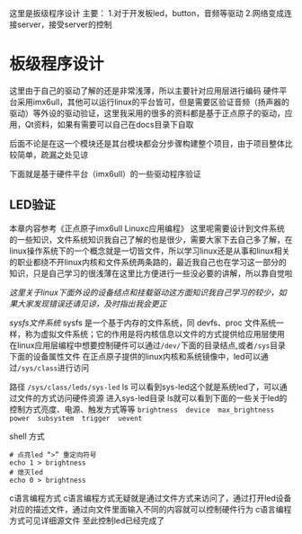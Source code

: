 这里是扳级程序设计
主要：
1.对于开发板led，button，音频等驱动
2.网络变成连接server，接受server的控制

# 板级程序设计
这里由于自己的驱动了解的还是非常浅薄，所以主要针对应用层进行编码
硬件平台采用imx6ull，其他可以运行linux的平台皆可，但是需要区验证音频（扬声器的驱动）等外设的驱动验证，这里我采用的很多的资料都是基于正点原子的驱动，应用，Qt资料，如果有需要可以自己在docs目录下自取

后面不论是在这一个模块还是其台模块都会分步骤构建整个项目，由于项目整体比较简单，疏漏之处见谅

下面就是基于硬件平台（imx6ull）的一些驱动程序验证

## LED验证

本章内容参考《正点原子imx6ull Linuxc应用编程》
这里呢需要设计到文件系统的一些知识，文件系统知识我自己了解的也是很少，需要大家下去自己多了解，在linux操作系统下的一个概念就是一切皆文件，所以学习linux还是从事和linux相关的职业都绕不开linux内核和文件系统两条路的，最近我自己也在学习这一部分的知识，只是自己学习的很浅薄在这里比方便进行一些没必要的讲解，所以靠自觉啦

*这里关于linux下面外设的设备结点和挂载驱动这方面知识我自己学习的较少，如果大家发现错误还请见谅，及时指出我会更正*

*sysfs文件系统*
sysfs 是一个基于内存的文件系统，同 devfs、proc 文件系统一样，称为虚拟文件系统；它的作用是将内核信息以文件的方式提供给应用层使用
在linux应用层编程中想要控制硬件可以通过`/dev/`下面的目录结点,或者`/sys`目录下面的设备属性文件
在正点原子提供的linux内核和系统镜像中，led可以通过`/sys/class`进行访问

路径
`/sys/class/leds/sys-led`
ls 可以看到sys-led这个就是系统led了，可以通过文件的方式访问硬件资源
进入sys-led目录 ls就可以看到下面的一些关于led的控制方式亮度、电源、触发方式等等
`brightness  device  max_brightness  power  subsystem  trigger  uevent`

shell 方式
```shell
# 点亮led “>” 重定向符号
echo 1 > brightness
# 熄灭led
echo 0 > brightness
```

c语言编程方式
c语言编程方式无疑就是通过文件方式来访问了，通过打开led设备对应的描述文件，通过向文件里面输入不同的内容就可以控制硬件行为
c语言编程方式可见详细源文件
至此控制led已经完成了

